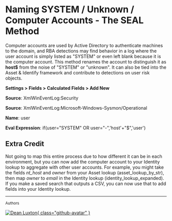 # Naming SYSTEM / Unknown / Computer Accounts - The SEAL Method 

Computer accounts are used by Active Directory to authenticate machines to the domain, and RBA detections may find behavior in a log where the user account is simply listed as "SYSTEM" or even left blank because it is the computer account. This method renames the account to distinguish it as **host$** from the noise of "SYSTEM" or "unknown". It can also be tied into the Asset & Identify framework and contribute to detections on user risk objects.

**Settings > Fields > Calculated Fields > Add New**

**Source**: XmlWinEventLog:Security 

**Source**: XmlWinEventLog:Microsoft-Windows-Sysmon/Operational

**Name**: user

**Eval Expression**: if(user="SYSTEM" OR user="-",'host'+"$",'user')

## Extra Credit

Not going to map this entire process due to how different it can be in each environment, but you can now add the computer account to your Identity lookup to aggregate with other user accounts. For example, you might take the fields *nt_host* and *owner* from your Asset lookup (asset_lookup_by_str), then map *owner* to *email* in the Identity lookup (identity_lookup_expanded). If you make a saved search that outputs a CSV, you can now use that to add fields into your Identity lookup.

---
<small>Authors</small>

[![Dean Luxton](https://media.licdn.com/dms/image/D5603AQEwm5QYVmn-Dw/profile-displayphoto-shrink_800_800/0/1664578674505?e=2147483647&v=beta&t=mcDIkVlKDgC2bhb0GdDhJNOHuN04esAaGYO0-NjyM8c){ class="github-avatar" }](../contributing/contributors.md "Credit: @Dean Luxton")